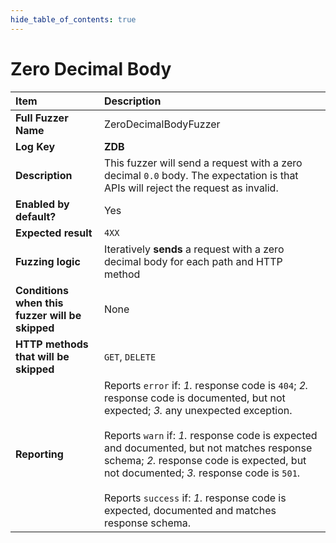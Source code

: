 ```yaml
--- 
hide_table_of_contents: true
---
```


# Zero Decimal Body

| Item                                            | Description                                                                                                                                                                                                                                                                                                                                                                                                                                 |
|:------------------------------------------------|:--------------------------------------------------------------------------------------------------------------------------------------------------------------------------------------------------------------------------------------------------------------------------------------------------------------------------------------------------------------------------------------------------------------------------------------------|
| **Full Fuzzer Name**                            | ZeroDecimalBodyFuzzer                                                                                                                                                                                                                                                                                                                                                                                                                       |
| **Log Key**                                     | **ZDB**                                                                                                                                                                                                                                                                                                                                                                                                                                     |
| **Description**                                 | This fuzzer will send a request with a zero decimal `0.0` body. The expectation is that APIs will reject the request as invalid.                                                                                                                                                                                                                                                                                                            |
| **Enabled by default?**                         | Yes                                                                                                                                                                                                                                                                                                                                                                                                                                         |
| **Expected result**                             | `4XX`                                                                                                                                                                                                                                                                                                                                                                                                                                       |
| **Fuzzing logic**                               | Iteratively **sends** a request with a zero decimal body for each path and HTTP method                                                                                                                                                                                                                                                                                                                                                      |
| **Conditions when this fuzzer will be skipped** | None                                                                                                                                                                                                                                                                                                                                                                                                                                        |
| **HTTP methods that will be skipped**           | `GET`, `DELETE`                                                                                                                                                                                                                                                                                                                                                                                                                             |
| **Reporting**                                   | Reports `error` if: *1.* response code is `404`; *2.* response code is documented, but not expected; *3.* any unexpected exception. <br/><br/> Reports `warn` if: *1.* response code is expected and documented, but not matches response schema; *2.* response code is expected, but not documented; *3.* response code is `501`. <br/><br/> Reports `success` if: *1.* response code is expected, documented and matches response schema. | 
